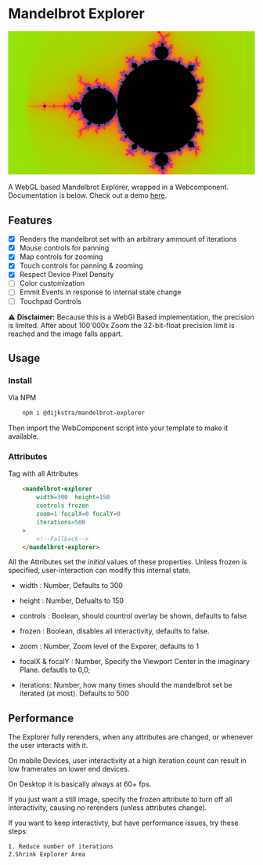 # Mandelbrot Explorer

![Mandelbrot Explorer image](/preview.png)

A WebGL based Mandelbrot Explorer, wrapped in a Webcomponent. Documentation is below. Check out a demo [here](https://www.sigrst.dev/apps/mandelbrot-explorer).

## Features
 - [x] Renders the mandelbrot set with an arbitrary ammount of iterations
 - [x] Mouse controls for panning
 - [x] Map controls for zooming
 - [x] Touch controls for panning & zooming
 - [x] Respect Device Pixel Density
 - [ ] Color customization
 - [ ] Emmit Events in response to internal state change
 - [ ] Touchpad Controls

:warning: **Disclaimer:** Because this is a WebGl Based implementation, the precision is limited. After about 100'000x Zoom the 32-bit-float precision limit is reached and the image falls appart.



## Usage
### Install
Via NPM
```bash
    npm i @dijkstra/mandelbrot-explorer
```
Then import the WebComponent script into your template to make it available.

### Attributes
Tag with all Attributes
```html
    <mandelbrot-explorer 
        width=300  height=150 
        controls frozen
        zoom=1 focalX=0 focalY=0
        iterations=500
    >
        <!--Fallback-->
    </mandelbrot-explorer>
```


All the Attributes set the *initial* values of these properties. Unless frozen is specified, user-interaction can modify this internal state.

- width : Number, Defaults to 300
- height : Number, Defualts to 150
- controls : Boolean, should countrol overlay be shown, defaults to false
- frozen : Boolean, disables all interactivity, defaults to false.

- zoom : Number, Zoom level of the Exporer, defaults to 1
- focalX & focalY : Number, Specify the Viewport Center in the imaginary Plane. defautls to 0,0;

- iterations: Number, how many times should the mandelbrot set be iterated (at most). Defaults to 500

## Performance
The Explorer fully rerenders, when any attributes are changed, or whenever the user interacts with it. 

On mobile Devices, user interactivity at a high iteration count can result in low framerates on lower end devices. 

On Desktop it is basically always at 60+ fps.

If you just want a still image, specify the frozen attribute to turn off all interactivity, causing no rerenders (unless attributes change). 


If you want to keep interactivty, but have performance issues, try these steps:

    1. Reduce number of iterations
    2.Shrink Explorer Area
